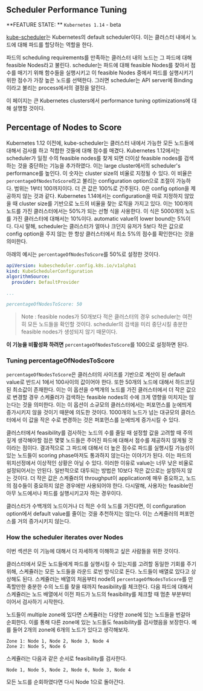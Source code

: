 ## Scheduler Performance Tuning

**FEATURE STATE: ** `Kubernetes 1.14` - beta

[kube-scheduler](https://kubernetes.io/docs/concepts/scheduling/kube-scheduler/#kube-scheduler)는 Kubernetes의 default scheduler이다. 이는 클러스터 내에서 노드에 대해 파드를 할당하는 역할을 한다.

파드의 scheduling requirements를 만족하는 클러스터 내의 노드는 그 파드에 대해 feasible Nodes라고 불린다. scheduler는 파드에 대해 feasible Nodes를 찾아서 점수를 매기기 위해 함수들을 실행시키고 이 feasible Nodes 중에서 파드를 실행시키기 위한 점수가 가장 높은 노드를 선택한다. 그러면 scheduler는 API server에 Binding이라고 불리는 process에서의 결정을 알린다.

이 페이지는 큰 Kubernetes clusters에서 performance tuning optimizations에 대해 설명할 것이다.

## Percentage of Nodes to Score

Kubernetes 1.12 이전에, kube-scheduler는 클러스터 내에서 가능한 모든 노드들에 대해서 검사를 하고 적합한 것들에 대해 점수를 매겼다. Kubernetes 1.12에서는 scheduler가 일정 수의 feasible nodes를 찾게 되면 더이상 feasible nodes를 검색하는 것을 중단하는 기능을 추가하였다. 이는 large cluster에서의 scheduler's performance를 높인다. 이 숫자는 cluster size의 비율로 지정될 수 있다. 이 비율은 `percentageOfNodesToScore`라고 불리는 configuration option으로 조절이 가능하다. 범위는 1부터 100까지이다. 더 큰 값은 100%로 간주된다. 0은 config option을 제공하지 않는 것과 같다. Kubernetes 1.14에서는 configuration을 따로 지정하지 않았을 때 cluster size를 기반으로 노드의 비율을 찾는 로직을 가지고 있다. 이는 100개의 노드를 가진 클러스터에서는 50%가 되는 선형 식을 사용한다. 이 식은 5000개의 노드를 가진 클러스터에 대해서는 10%이다. automatic value의 lower bound는 5%이다. 다시 말해, scheduler는 클러스터가 얼마나 크던지 유저가 5보다 작은 값으로 config option을 주지 않는 한 항상 클러스터에서 최소 5%의 점수를 확인한다는 것을 의미한다.

아래의 예시는 `percentageOfNodesToScore`를 50%로 설정한 것이다.

```yaml
apiVersion: kubescheduler.config.k8s.io/v1alpha1
kind: KubeSchedulerConfiguration
algorithmSource:
  provider: DefaultProvider

...

percentageOfNodesToScore: 50
```

> Note : feasible nodes가 50개보다 적은 클러스터의 경우 scheduler는 여전히 모든 노드들을 확인할 것이다. scheduler의 검색을 미리 중단시킬 충분한 feasible nodes가 생성되지 않기 때문이다.

**이 기능을 비활성화 하려면** `percentageOfNodesToScore`를 100으로 설정하면 된다.

### Tuning percentageOfNodesToScore

`percentageOfNodesToScore`은 클러스터의 사이즈를 기반으로 계산이 된 default value로 반드시 1에서 100사이의 값이어야 한다. 또한 50개의 노드에 대해서 하드코딩된 최소값이 존재한다. 이는 이 옵션을 수백개의 노드를 가진 클러스터에서 더 작은 값으로 변경할 경우 스케쥴러가 검색하는 feasible nodes의 수에 크게 영향을 미치지는 않는다는 것을 의미한다. 이는 이 옵션이 소규모의 클러스터에서는 퍼포먼스를 눈에띄게 증가시키지 않을 것이기 때문에 의도한 것이다. 1000개의 노드가 넘는 대규모의 클러스터에서 이 값을 작은 수로 변경하는 것은 퍼포먼스를 눈에띄게 증가시킬 수 있다.

클러스터에서 feasibility를 검사하는 노드의 수를 줄일 때 설정할 값을 고려할 때 주의깊게 생각해야할 점은 몇몇 노드들은 주어진 파드에 대해서 점수를 제공하지 않게될 것이라는 점이다. 결과적으로 그 파드에 대해서 더 높은 점수로 파드를 실행시킬 가능성이 있는 노드들이 scoring phase마저도 통과하지 않는다는 이야기가 된다. 이는 파드의 위치선정에서 이상적인 상황은 아닐 수 있다. 이러한 이유로 value는 너무 낮은 비율로 설정되어서는 안된다. 일반적으로 대두되는 방법은 10보다 작은 값으로는 설정하지 않는 것이다. 더 작은 값은 스케쥴러의 throughput이 application에 매우 중요하고, 노드의 점수들이 중요하지 않은 경우에만 사용되어야 한다. 다시말해, 사용자는 feasible인 아무 노드에서나 파드를 실행시키고자 하는 경우이다.

클러스터가 수백개의 노드이거나 더 적은 수의 노드를 가진다면, 이 configuration option에서 default value를 줄이는 것을 추천하지는 않는다. 이는 스케쥴러의 퍼포먼스를 거의 증가시키지 않는다.

### How the scheduler iterates over Nodes

이번 섹션은 이 기능에 대해서 더 자세하게 이해하고 싶은 사람들을 위한 것이다.

클러스터에서 모든 노드들에게 파드를 실행시킬 수 있는지를 고려할 동일한 기회를 주기 위해, 스케쥴러는 모든 노드들을 라운드 로빈 방식으로 돈다. 노드들이 배열로 있다고 상상해도 된다. 스케쥴러는 배열의 처음부터 node의  `percentageOfNodesToScore`를 만족할만한 충분한 수의 노드를 찾을 때까지 feasibility를 체크한다. 다음 파드에 대해서 스케쥴러는 노드 배열에서 이전 파드가 노드의 feasibility를 체크할 때 멈춘 부분부터 이어서 검사하기 시작한다.

노드들이 multiple zone에 있다면 스케쥴러는 다양한 zone에 있는 노드들을 번갈아 순회한다. 이를 통해 다른 zone에 있는 노드들도 feasibility를 검사했음을 보장한다. 예를 들어 2개의 zone에 6개의 노드가 있다고 생각해보자.

```
Zone 1: Node 1, Node 2, Node 3, Node 4
Zone 2: Node 5, Node 6
```

스케쥴러는 다음과 같은 순서로 feasibility를 검사한다.

```
Node 1, Node 5, Node 2, Node 6, Node 3, Node 4
```

모든 노드를 순회하였다면 다시 Node 1으로 돌아간다.